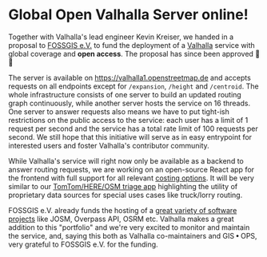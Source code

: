 # Global Open Valhalla Server online!

Together with Valhalla's lead engineer Kevin Kreiser, we handed in a proposal to [FOSSGIS e.V.](https://www.fossgis.de) to fund the deployment of a [Valhalla](https://github.com/valhalla/valhalla) service with global coverage and **open access**. The proposal has since been approved :partying_face: :partying_face: 

The server is available on https://valhalla1.openstreetmap.de and accepts requests on all endpoints except for `/expansion`, `/height` and `/centroid`. The whole infrastructure consists of one server to build an updated routing graph continuously, while another server hosts the service on 16 threads. One server to answer requests also means we have to put tight-ish restrictions on the public access to the service: each user has a limit of 1 request per second and the service has a total rate limit of 100 requests per second. We still hope that this initiative will serve as in easy entrypoint for interested users and foster Valhalla's contributor community. 

While Valhalla's service will right now only be available as a backend to answer routing requests, we are working on an open-source React app for the frontend with full support for all relevant [costing options](https://github.com/valhalla/valhalla/blob/master/docs/api/turn-by-turn/api-reference.md#costing-options). It will be very similar to our [TomTom/HERE/OSM triage app](http://converter.gis-ops.com) highlighting the utility of proprietary data sources for special uses cases like truck/lorry routing.

FOSSGIS e.V. already funds the hosting of a [great variety of software projects](https://www.fossgis.de/aktivitäten/langzeitförderungen/) like JOSM, Overpass API, OSRM etc. Valhalla makes a great addition to this "portfolio" and we're very excited to monitor and maintain the service, and, saying this both as Valhalla co-maintainers and GIS • OPS, very grateful to FOSSGIS e.V. for the funding.
